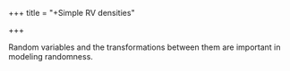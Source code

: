+++
title = "+Simple RV densities"

+++

Random variables and the transformations between them are important in modeling randomness.
